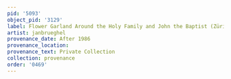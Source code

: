 ```yaml
---
pid: '5093'
object_pid: '3129'
label: Flower Garland Around the Holy Family and John the Baptist (Zürich)
artist: janbrueghel
provenance_date: After 1986
provenance_location:
provenance_text: Private Collection
collection: provenance
order: '0469'
---
```

